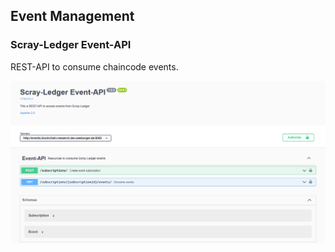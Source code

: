 ## Event Management

### Scray-Ledger Event-API

REST-API to consume chaincode events. 

![Event API](swagger-screenshot.png)
